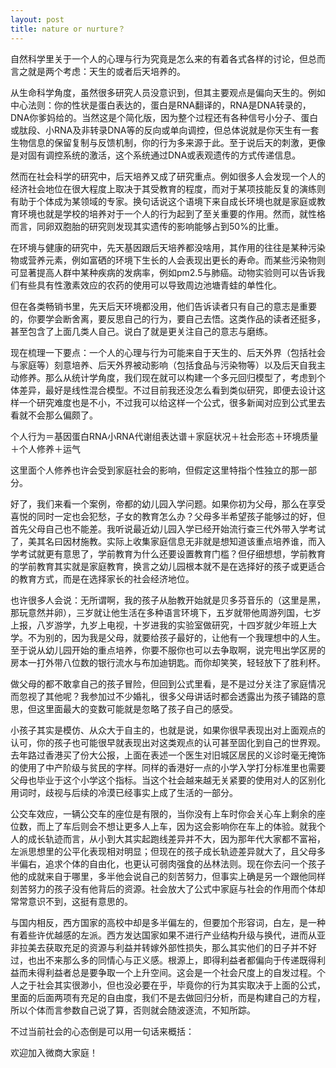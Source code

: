 ```yaml
---
layout: post
title: nature or nurture？
---
```


自然科学里关于一个人的心理与行为究竟是怎么来的有着各式各样的讨论，但总而言之就是两个考虑：天生的或者后天培养的。

从生命科学角度，虽然很多研究人员没意识到，但其主要观点是偏向天生的。例如中心法则：你的性状是蛋白表达的，蛋白是RNA翻译的，RNA是DNA转录的，DNA你爹妈给的。当然这是个简化版，因为整个过程还有各种信号小分子、蛋白或肽段、小RNA及非转录DNA等的反向或单向调控，但总体说就是你天生有一套生物信息的保留复制与反馈机制，你的行为多来源于此。至于说后天的刺激，更像是对固有调控系统的激活，这个系统通过DNA或表观遗传的方式传递信息。

然而在社会科学的研究中，后天培养又成了研究重点。例如很多人会发现一个人的经济社会地位在很大程度上取决于其受教育的程度，而对于某项技能反复的演练则有助于个体成为某领域的专家。换句话说这个语境下来自成长环境也就是家庭或教育环境也就是学校的培养对于一个人的行为起到了至关重要的作用。然而，就性格而言，同卵双胞胎的研究则发现其实遗传的影响能够占到50%的比重。

在环境与健康的研究中，先天基因跟后天培养都没啥用，其作用的往往是某种污染物或营养元素，例如富硒的环境下生长的人会表现出更长的寿命。而某些污染物则可显著提高人群中某种疾病的发病率，例如pm2.5与肺癌。动物实验则可以告诉我们有些具有性激素效应的农药的使用可以导致周边池塘青蛙的单性化。

但在各类畅销书里，先天后天环境都没用，他们告诉读者只有自己的意志是重要的，你要学会断舍离，要反思自己的行为，要自己去悟。这类作品的读者还挺多，甚至包含了上面几类人自己。说白了就是更关注自己的意志与磨练。

现在梳理一下要点：一个人的心理与行为可能来自于天生的、后天外界（包括社会与家庭等）刻意培养、后天外界被动影响（包括食品与污染物等）以及后天自我主动修养。那么从统计学角度，我们现在就可以构建一个多元回归模型了，考虑到个体差异，最好是线性混合模型。不过目前我还没怎么看到类似研究，即便去设计这样一个研究难度也是不小，不过我可以给这样一个公式，很多新闻对应到公式里去看就不会那么偏颇了。

个人行为＝基因蛋白RNA小RNA代谢组表达谱＋家庭状况＋社会形态＋环境质量＋个人修养＋运气

这里面个人修养也许会受到家庭社会的影响，但假定这里特指个性独立的那一部分。

好了，我们来看一个案例，帝都的幼儿园入学问题。如果你初为父母，那么在享受喜悦的同时一定也会犯愁，子女的教育怎么办？父母多半希望孩子能够过的好，但首先父母自己也不能差。我听说最近幼儿园入学已经开始流行查三代外带入学考试了，美其名曰因材施教。实际上收集家庭信息无非就是想知道该重点培养谁，而入学考试就更有意思了，学前教育为什么还要设置教育门槛？但仔细想想，学前教育的学前教育其实就是家庭教育，换言之幼儿园根本就不是在选择好的孩子或更适合的教育方式，而是在选择家长的社会经济地位。

也许很多人会说：无所谓啊，我的孩子从胎教开始就是贝多芬音乐的（这里是黑，那玩意然并卵），三岁就让他生活在多种语言环境下，五岁就带他周游列国，七岁上报，八岁游学，九岁上电视，十岁进我的实验室做研究，十四岁就少年班上大学。不为别的，因为我是父母，就要给孩子最好的，让他有一个我理想中的人生。至于说从幼儿园开始的重点培养，你要不服你也可以去争取啊，说完甩出学区房的房本一打外带八位数的银行流水与布加迪钥匙。而你却笑笑，轻轻放下了胜利杯。

做父母的都不敢拿自己的孩子冒险，但回到公式里看，是不是过分关注了家庭情况而忽视了其他呢？我参加过不少婚礼，很多父母讲话时都会透露出为孩子铺路的意思，但这里面最大的变数可能就是忽略了孩子自己的感受。

小孩子其实是模仿、从众大于自主的，也就是说，如果你很早表现出对上面观点的认可，你的孩子也可能很早就表现出对这类观点的认可甚至固化到自己的世界观。去年路过香港买了份大公报，上面在表述一个医生对旧城区居民的义诊时毫无掩饰的使用了中产阶级与贫民的字样。同样的香港好一点的小学入学打分标准里也需要父母也毕业于这个小学这个指标。当这个社会越来越无关紧要的使用对人的区别化用词时，歧视与后续的冷漠已经事实上成了生活的一部分。

公交车效应，一辆公交车的座位是有限的，当你没有上车时你会关心车上剩余的座位数，而上了车后则会不想让更多人上车，因为这会影响你在车上的体验。就我个人的成长轨迹而言，从小到大其实起跑线差异并不大，因为那年代大家都不富裕，左派思想里的公平化表现相对明显；但现在的孩子成长轨迹差异就大了，且父母多半偏右，追求个体的自由化，也更认可弱肉强食的丛林法则。现在你去问一个孩子他的成就来自于哪里，多半他会说自己的刻苦努力，但事实上确是另一个跟他同样刻苦努力的孩子没有他背后的资源。社会放大了公式中家庭与社会的作用而个体却常常意识不到，这挺有意思的。

与国内相反，西方国家的高校中却是多半偏左的，但要加个形容词，白左，是一种有着些许优越感的左派。西方发达国家如果不进行产业结构升级与换代，进而从亚非拉美去获取充足的资源与利益并转嫁外部性损失，那么其实他们的日子并不好过，也出不来那么多的同情心与正义感。根源上，即得利益者都偏向于传递既得利益而未得利益者总是要争取一个上升空间。这会是一个社会尺度上的自发过程。个人之于社会其实很渺小，但也没必要在乎，毕竟你的行为其实取决于上面的公式，里面的后面两项有充足的自由度，我们不是去做回归分析，而是构建自己的方程，所以个体而言参数自己说了算，否则就会随波逐流，不知所踪。

不过当前社会的心态倒是可以用一句话来概括：

欢迎加入微商大家庭！